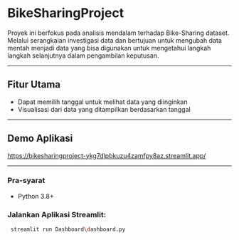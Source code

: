 # BikeSharingProject

Proyek ini berfokus pada analisis mendalam terhadap Bike-Sharing dataset. Melalui serangkaian investigasi data dan bertujuan untuk mengubah data mentah menjadi data yang bisa digunakan untuk mengetahui langkah langkah selanjutnya dalam pengambilan keputusan.

---

## Fitur Utama
* Dapat memilih tanggal untuk melihat data yang diinginkan 
* Visualisasi dari data yang ditampilkan berdasarkan tanggal

---

## Demo Aplikasi
https://bikesharingproject-ykg7dlpbkuzu4zamfpy8az.streamlit.app/

---

### Pra-syarat
* Python 3.8+

### Jalankan Aplikasi Streamlit:
   ```bash
    streamlit run Dashboard\dashboard.py
    
